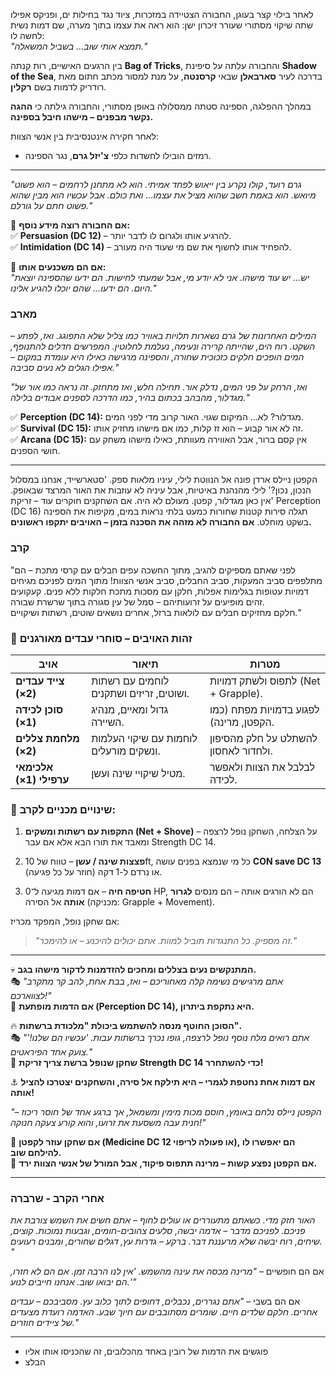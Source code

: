 לאחר בילוי קצר בעוגן, החבורה הצטיידה במזכרות, ציוד נגד בחילות ים, ופניקס אפילו שתה שיקוי מסתורי שעורר זיכרון ישן: הוא ראה את עצמו בתוך מערה, שם דמות נשית לחשה לו:  
_"תמצא אותי שוב… בשביל המשאלה."_

בין הרגעים האישיים, רות קנתה **Bag of Tricks**, והחבורה עלתה על סיפינת **Shadow of the Sea**, בדרכה לעיר **סארבאלן** שבאי **קרסנטה**, על מנת למסור מכתב חתום מאת רודריק לדמות בשם **רקלין**.

במהלך ההפלגה, הספינה סטתה ממסלולה באופן מסתורי, והחבורה גילתה כי **ההגה נקשר מבפנים – מישהו חיבל בספינה.**

לאחר חקירה אינטנסיבית בין אנשי הצוות:

- רמזים הובילו לחשדות כלפי **צ'יזל גרם**, נגר הספינה.

____
_"גרם רועד, קולו נקרע בין ייאוש לפחד אמיתי. הוא לא מתחנן לרחמים – הוא פשוט מיואש. הוא באמת חשב שהוא מציל את עצמו… ואת כולם. אבל עכשיו הוא מבין שהוא פשוט חתם על גורלם."_

📌 **אם החבורה רוצה מידע נוסף:**  
✅ **Persuasion (DC 12)** – להרגיע אותו ולגרום לו לדבר יותר.  
✅ **Intimidation (DC 14)** – להפחיד אותו לחשוף את שם מי שעוד היה מעורב.

🔹 **אם הם משכנעים אותו:**  
_"יש… יש עוד מישהו. אני לא יודע מי, אבל שמעתי לחישות. הם ידעו שהספינה יוצאת היום. הם ידעו… שהם יוכלו להגיע אלינו."_

### מארב
_המילים האחרונות של גרם נשארות תלויות באוויר כמו צליל שלא התפוגג. ואז, לפתע – השקט. רוח הים, שהייתה קרירה ונעימה, נעלמת לחלוטין. המפרשים חדלים להתנופף, המים הופכים חלקים כזכוכית שחורה, והספינה מרגישה כאילו היא עומדת במקום – אפילו הגלים לא נעים סביבה."_

_"ואז, הרחק על פני המים, נדלק אור. תחילה חלש, ואז מתחזק. זה נראה כמו אור של מגדלור, מהבהב בכתום בהיר, כמו הדרכה לספנים אבודים בלילה."_

✅ **Perception (DC 14):** מגדלור? לא… המיקום שגוי. האור קרוב מדי לפני המים.  
✅ **Survival (DC 15):** זה לא אור קבוע – הוא זז קלות, כמו אם מישהו מחזיק אותו.  
✅ **Arcana (DC 15):** אין קסם ברור, אבל האווירה מעוותת, כאילו מישהו משחק עם חושי הספנים.

___
הקפטן ניילס ארדן פונה אל הנווטת לילי, עיניו מלאות ספק. 'סטארשייד, אנחנו במסלול הנכון, נכון?' לילי מהנהנת באיטיות, אבל עיניה לא עוזבות את האור המרצד שבאופק. 'אין כאן מגדלור, קפטן. מעולם לא היה.
אם השחקנים חוקרים עוד – זריקת Perception (DC 16) תגלה סירות קטנות שחורות כמעט בלתי נראות במים, מקיפות את הספינה בשקט מוחלט.
**אם החבורה לא מזהה את הסכנה בזמן – האויבים יתקפו ראשונים.**


### קרב
"לפני שאתם מספיקים להגיב, מתוך החשכה עפים חבלים עם קרסי מתכת – הם מתלפפים סביב המעקות, סביב החבלים, סביב אנשי הצוות! מתוך המים לפניכם מגיחים דמויות עטופות בגלימות אפלות, חלקן עם מסכות מתכת חלקות ללא פנים. קעקועים זהים מופיעים על זרועותיהם – סמל של עין סגורה בתוך שרשרת שבורה.  
חלקם מחזיקים חבלים עם לולאות ברזל, אחרים נושאים שוטים, רשתות ושיקויים."

### 👥 **זהות האויבים – סוחרי עבדים מאורגנים**

| אויב                    | תיאור                                   | מטרות                                  |
| ----------------------- | --------------------------------------- | -------------------------------------- |
| **צייד עבדים (2×)**     | לוחמים עם רשתות ושוטים, זריזים ושתקנים. | לתפוס ולשתק דמויות (Net + Grapple).    |
| **סוכן לכידה (1×)**     | גדול ומאיים, מנהיג השיירה.              | לפגוע בדמויות מפתח (כמו הקפטן, מרינה). |
| **מלחמת צללים (2×)**    | לוחמות עם שיקוי העלמות ונשקים מורעלים.  | להשתלט על חלק מהסיפון ולחדור לאחסון.   |
| **אלכימאי ערפילי (1×)** | מטיל שיקויי שינה ועשן.                  | לבלבל את הצוות ולאפשר לכידה.           |

### 🎯 **שינויים מכניים לקרב:**

1. **התקפות עם רשתות ומשקים (Net + Shove)** – על הצלחה, השחקן נופל לרצפה ומאבד את תורו הבא אלא אם עבר Strength DC 14.
    
2. **פצצות שינה / עשן** – טווח של 10ft, כל מי שנמצא בפנים עושה **CON save DC 13** או נרדם ל-1 דקה (חוזר על כל פגיעה).
    
3. **חטיפה חיה** – אם דמות מגיעה ל־0 HP, הם לא הורגים אותה – הם מנסים **לגרור אותה** אל הסירה (מכניקה: Grapple + Movement).

אם שחקן נופל, המפקד מכריז:

> _"זה מספיק. כל התנגדות תוביל למוות. אתם יכולים להיכנע – או להימכר."_


___
💀 **המתנקשים נעים בצללים ומחכים להזדמנות לדקור מישהו בגב.**  
🎭 _"אתם מרגישים נשימה קלה מאחוריכם – ואז, בבת אחת, להב קר מתקרב לצווארכם!"_  
🔹 **אם הדמות מופתעת (Perception DC 14), היא נתקפת ביתרון.**

🔥 **הסוכן החוטף מנסה להשתמש ביכולת "מלכודת ברשתות".**  
🎭 _"אתם רואים מלח נוסף נופל לרצפה, גופו נכרך ברשתות עבות. 'עכשיו הם שלנו!' צועק אחד הפיראטים."_  
🔹 **שחקן שנופל ברשת צריך זריקת Strength DC 14 כדי להשתחרר!**

⚓ **אם דמות אחת נחטפת לגמרי – היא תילקח אל סירה, והשחקנים יצטרכו להציל אותה!**

_"הקפטן ניילס נלחם באומץ, חוסם מכות מימין ומשמאל, אך ברגע אחד של חוסר ריכוז – חנית עבה משסעת את זרועו, והוא קורע צעקה חנוקה!"_

🔹 **אם שחקן עוזר לקפטן (Medicine DC 12 או פעולה לריפוי), הם יאפשרו לו להילחם שוב.**  
🔹 **אם הקפטן נפצע קשות – מרינה תתפוס פיקוד, אבל המורל של אנשי הצוות ירד.**

___
### אחרי הקרב - שרברה

_האור חזק מדי. כשאתם מתעוררים או עולים לחוף – אתם חשים את השמש צורבת את פניכם. לפניכם מדבר – אדמה יבשה, סלעים צהובים-חומים, וגבעות נמוכות. קוצים, שיחים, רוח יבשה שלא מרעננת דבר. ברקע – גדרות עץ, דגלים שחורים, ומבנים רעועים. "_

אם הם חופשיים – _"מרינה מכסה את עינה מהשמש. 'אין לנו הרבה זמן. אם הם לא חזרו, הם יבואו שוב. אנחנו חייבים לנוע.'"_

אם הם בשבי – _"אתם נגררים, נכבלים, דחופים לתוך כלוב עץ. מסביבכם – עבדים אחרים. חלקם שלדים חיים. שומרים מסתובבים עם חיוך שבע. האדמה רועדת מצעדים של ציידים חוזרים."_

---
* פוגשים את הדמות של רובין באחד מהכלובים, זה שהכניסו אותו אליו
* הבלצ
